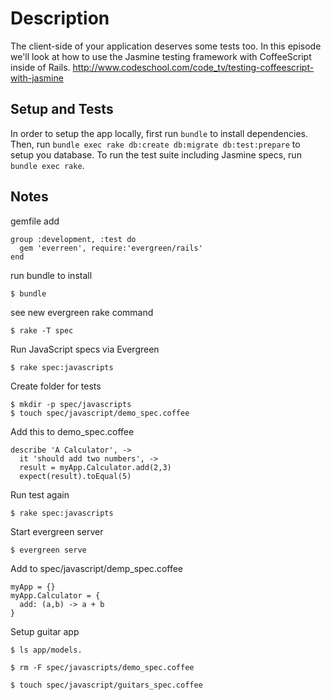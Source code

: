 # Description

The client-side of your application deserves some tests too. In this episode we'll look at how to use the Jasmine testing framework with CoffeeScript inside of Rails. http://www.codeschool.com/code_tv/testing-coffeescript-with-jasmine

## Setup and Tests

In order to setup the app locally, first run `bundle` to install dependencies.
Then, run `bundle exec rake db:create db:migrate db:test:prepare` to setup you database.
To run the test suite including Jasmine specs, run `bundle exec rake`.

## Notes

gemfile add

    group :development, :test do
      gem 'everreen', require:'evergreen/rails'
    end


run bundle to install

    $ bundle

see new evergreen rake command

    $ rake -T spec

Run JavaScript specs via Evergreen

    $ rake spec:javascripts

Create folder for tests

    $ mkdir -p spec/javascripts
    $ touch spec/javascript/demo_spec.coffee
    
Add this to demo_spec.coffee

    describe 'A Calculator', ->
      it 'should add two numbers', ->
      result = myApp.Calculator.add(2,3)
      expect(result).toEqual(5)
      
Run test again

    $ rake spec:javascripts
    
Start evergreen server

    $ evergreen serve
 
Add to spec/javascript/demp_spec.coffee

    myApp = {}
    myApp.Calculator = {
      add: (a,b) -> a + b
    }

Setup guitar app

    $ ls app/models.

    $ rm -F spec/javascripts/demo_spec.coffee

    $ touch spec/javascript/guitars_spec.coffee



